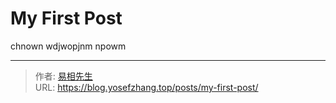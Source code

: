 # My First Post

chnown 
wdjwopjnm 
npowm 


---

> 作者: [易相先生](https://blog.yosefzhang.top/)  
> URL: https://blog.yosefzhang.top/posts/my-first-post/  

